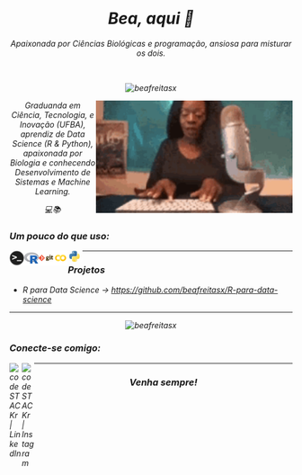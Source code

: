 <h1 align = "center">
<br>
 <i>Bea, aqui 👋<i> 
</h1>

<p align = "center"> Apaixonada por Ciências Biológicas e programação, ansiosa para misturar os dois. </p>

<br>
<p align="center"> <img src="https://komarev.com/ghpvc/?username=beafreitasx" alt="beafreitasx" /> </p>

<img align="right" alt="GIF" src="https://github.com/beafreitasx/beafreitasx/blob/master/tenor%20(2).gif" width="350px" />

<p align = "center">
Graduanda em Ciência, Tecnologia, e Inovação (UFBA), aprendiz de Data Science (R & Python), apaixonada por Biologia e conhecendo Desenvolvimento de Sistemas e Machine Learning.</p> 
 
 <p align = "center">
 💻📚</p>

### *Um pouco do que uso:*
<img align="left" alt="Terminal" width="26px" src="https://raw.githubusercontent.com/github/explore/80688e429a7d4ef2fca1e82350fe8e3517d3494d/topics/terminal/terminal.png" />

<img align="left" alt="Terminal" width="26px" src="https://raw.githubusercontent.com/github/explore/80688e429a7d4ef2fca1e82350fe8e3517d3494d/topics/r/r.png" />

<img align="left" alt="Terminal" width="26px" src="https://raw.githubusercontent.com/github/explore/80688e429a7d4ef2fca1e82350fe8e3517d3494d/topics/git/git.png" />

<img align="left" alt="Terminal" width="26px" src="https://github.com/beafreitasx/beafreitasx/blob/master/colab_favicon_256px.png" />

<img align="left" alt="Terminal" width="26px" src="https://github.com/beafreitasx/beafreitasx/blob/master/phy.jpg" />

---

### *Projetos*
- R para Data Science -> https://github.com/beafreitasx/R-para-data-science

---

<p align="center">
<img src="https://github-readme-stats.vercel.app/api?username=beafreitasx&show_icons=true" alt="beafreitasx"/>
</p>

### *Conecte-se comigo:*

[<img align="left" alt="codeSTACKr | LinkedIn" width="22px" src="https://cdn.jsdelivr.net/npm/simple-icons@v3/icons/linkedin.svg" />][linkedin]

[<img align="left" alt="codeSTACKr | Instagram" width="22px" src="https://cdn.jsdelivr.net/npm/simple-icons@v3/icons/instagram.svg" />][instagram]


[instagram]: https://instagram.com/beatriz.science
[linkedin]: linkedin.com/in/beatriz-de-j-freitas-9770a3132

---
### <p align="center">*Venha sempre!*</p>


















                     
                                                                                     



